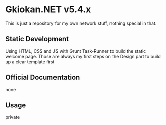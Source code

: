 # Gkiokan.NET v5.4.x

This is just a repository for my own network stuff, nothing special in that.

## Static Development
Using HTML, CSS and JS with Grunt Task-Runner to build the static welcome page.
Those are always my first steps on the Design part to build up a clear template first

## Official Documentation
none

## Usage
private
